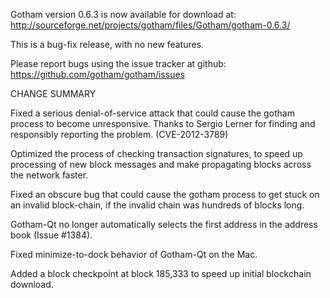 Gotham version 0.6.3 is now available for download at:
  http://sourceforge.net/projects/gotham/files/Gotham/gotham-0.6.3/

This is a bug-fix release, with no new features.

Please report bugs using the issue tracker at github:
  https://github.com/gotham/gotham/issues

CHANGE SUMMARY

Fixed a serious denial-of-service attack that could cause the
gotham process to become unresponsive. Thanks to Sergio Lerner
for finding and responsibly reporting the problem. (CVE-2012-3789)

Optimized the process of checking transaction signatures, to
speed up processing of new block messages and make propagating
blocks across the network faster.

Fixed an obscure bug that could cause the gotham process to get
stuck on an invalid block-chain, if the invalid chain was
hundreds of blocks long.

Gotham-Qt no longer automatically selects the first address
in the address book (Issue #1384).

Fixed minimize-to-dock behavior of Gotham-Qt on the Mac.

Added a block checkpoint at block 185,333 to speed up initial
blockchain download.
